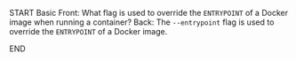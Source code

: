START
Basic
Front: 
What flag is used to override the `ENTRYPOINT` of a Docker image when running a container?
Back: 
The `--entrypoint` flag is used to override the `ENTRYPOINT` of a Docker image.
<!--ID: 1745214796364-->
END
